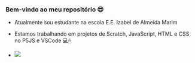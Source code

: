 ### Bem-vindo ao meu repositório 😎

- Atualmente sou estudante na escola E.E. Izabel de Almeida Marim
- Estamos trabalhando em projetos de Scratch, JavaScript, HTML e CSS no P5JS e VSCode 💻🖱

- ![](https://tenor.com/tbB3.gif)
